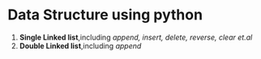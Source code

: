 # Data Structure using python

1. **Single Linked list**,including *append, insert, delete, reverse, clear et.al*
2. **Double Linked list**,including *append*
